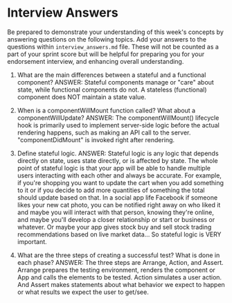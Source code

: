# Interview Answers

Be prepared to demonstrate your understanding of this week's concepts by answering questions on the following topics. Add your answers to the questions within `interview_answers.md` file. These will not be counted as a part of your sprint score but will be helpful for preparing you for your endorsement interview, and enhancing overall understanding.

1. What are the main differences between a stateful and a functional component?
   ANSWER: Stateful components manage or "care" about state, while functional components do not. A stateless (functional) component does NOT maintain a state value.

2. When is a componentWillMount function called? What about a componentWillUpdate?
   ANSWER: The componentWillMount() lifecycle hook is primarily used to implement server-side logic before the actual rendering happens, such as making an API call to the server.
   "componentDidMount" is invoked right after rendering.

3. Define stateful logic. ANSWER: Stateful logic is any logic that depends directly on state, uses state directly, or is affected by state. The whole point of stateful logic is that your app will be able to handle multiple users interacting with each other and always be accurate. For example, if you're shopping you want to update the cart when you add something to it or if you decide to add more quantities of something the total should update based on that. In a social app life Facebook if someone likes your new cat photo, you can be notified right away on who liked it and maybe you will interact with that person, knowing they're online, and maybe you'll develop a closer relationship or start or business or whatever. Or maybe your app gives stock buy and sell stock trading recommendations based on live market data... So stateful logic is VERY important.

4. What are the three steps of creating a successful test? What is done in each phase?
   ANSWER:
   The three steps are Arrange, Action, and Assert. Arrange prepares the testing environment, renders the component or App and calls the elements to be tested. Action simulates a user action. And Assert makes statements about what behavior we expect to happen or what results we expect the user to get/see.
